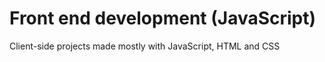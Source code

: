 # Front end development (JavaScript)
Client-side projects made mostly with JavaScript, HTML and CSS
